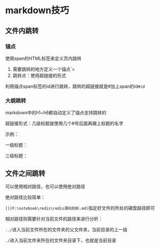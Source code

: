 # markdown技巧

## 文件内跳转

### 锚点

使用span的HTML标签来定义页内跳转

1. 需要跳转的地方定义一个锚点`<span id='锚点1'></span>>
2. 跳转点：使用超链接的形式[](#锚点1)

利用锚点span标签的id进行跳转，跳转的超链接就是#加上span的id`#id`

### 大纲跳转

markdown中的h1~h6都自动定义了锚点支持跳转的

超链接形式：几级标题就使用几个#号后面再跟上标题的名字

示例：

一级标题：[](#markdown技巧)

三级标题：[](###大纲跳转)

## 文件之间跳转

可以使用相对路径，也可以使用绝对路径

绝对路径比较简单：

`[](F:\notebook\redis\redis源码剖析.md)`指定好文件的所处的硬盘路径即可

相对路径则需要针对当前文件的路径来进行分析：

`../`进入当前文件所在的文件夹的父文件夹，当前目录的上一级

`./`进入当前文件夹所在的文件夹目录下，也就是当前目录

